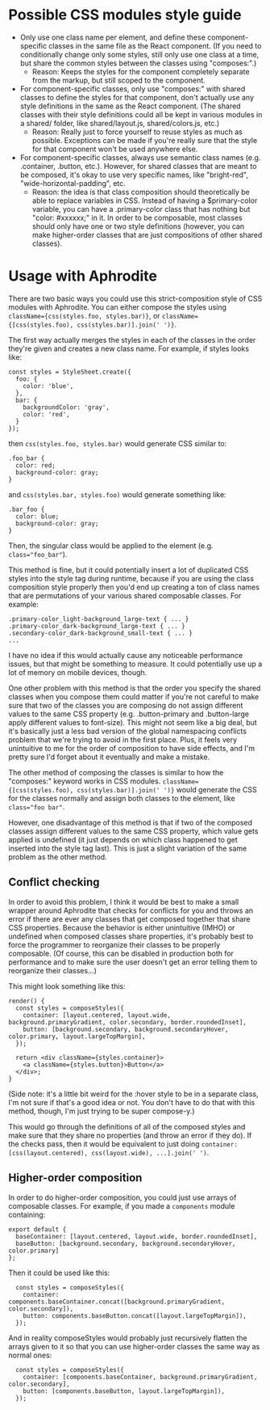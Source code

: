 Possible CSS modules style guide
================================

* Only use one class name per element, and define these component-specific classes in the same file as the React component. (If you need to conditionally change only some styles, still only use one class at a time, but share the common styles between the classes using "composes:".)
  - Reason: Keeps the styles for the component completely separate from the markup, but still scoped to the component.
* For component-specific classes, only use "composes:" with shared classes to define the styles for that component, don't actually use any style definitions in the same as the React component. (The shared classes with their style definitions could all be kept in various modules in a shared/ folder, like shared/layout.js, shared/colors.js, etc.)
  - Reason: Really just to force yourself to reuse styles as much as possible. Exceptions can be made if you're really sure that the style for that component won't be used anywhere else.
* For component-specific classes, always use semantic class names (e.g. .container, .button, etc.). However, for shared classes that are meant to be composed, it's okay to use very specific names, like "bright-red", "wide-horizontal-padding", etc.
  - Reason: the idea is that class composition should theoretically be able to replace variables in CSS. Instead of having a $primary-color variable, you can have a .primary-color class that has nothing but "color: #xxxxxx;" in it. In order to be composable, most classes should only have one or two style definitions (however, you can make higher-order classes that are just compositions of other shared classes).


Usage with Aphrodite
====================

There are two basic ways you could use this strict-composition style of CSS modules with Aphrodite. You can either compose the styles using `className={css(styles.foo, styles.bar)}`, or `className={[css(styles.foo), css(styles.bar)].join(' ')}`.

The first way actually merges the styles in each of the classes in the order they're given and creates a new class name. For example, if styles looks like:

```
const styles = StyleSheet.create({
  foo: {
    color: 'blue',
  },
  bar: {
    backgroundColor: 'gray',
    color: 'red',
  }
});
```

then `css(styles.foo, styles.bar)` would generate CSS similar to:

```
.foo_bar {
  color: red;
  background-color: gray;
}
```

and `css(styles.bar, styles.foo)` would generate something like:

```
.bar_foo {
  color: blue;
  background-color: gray;
}
```

Then, the singular class would be applied to the element (e.g. `class="foo_bar"`).

This method is fine, but it could potentially insert a lot of duplicated CSS styles into the style tag during runtime, because if you are using the class composition style properly then you'd end up creating a ton of class names that are permutations of your various shared composable classes. For example:

```
.primary-color_light-background_large-text { ... }
.primary-color_dark-background_large-text { ... }
.secondary-color_dark-background_small-text { ... }
...
```

I have no idea if this would actually cause any noticeable performance issues, but that might be something to measure. It could potentially use up a lot of memory on mobile devices, though.

One other problem with this method is that the order you specify the shared classes when you compose them could matter if you're not careful to make sure that two of the classes you are composing do not assign different values to the same CSS property (e.g. .button-primary and .button-large apply different values to font-size). This might not seem like a big deal, but it's basically just a less bad version of the global namespacing conflicts problem that we're trying to avoid in the first place. Plus, it feels very unintuitive to me for the order of composition to have side effects, and I'm pretty sure I'd forget about it eventually and make a mistake.

The other method of composing the classes is similar to how the "composes:" keyword works in CSS modules. `className={[css(styles.foo), css(styles.bar)].join(' ')}` would generate the CSS for the classes normally and assign both classes to the element, like `class="foo bar"`.

However, one disadvantage of this method is that if two of the composed classes assign different values to the same CSS property, which value gets applied is undefined (it just depends on which class happened to get inserted into the style tag last). This is just a slight variation of the same problem as the other method.

Conflict checking
-----------------

In order to avoid this problem, I think it would be best to make a small wrapper around Aphrodite that checks for conflicts for you and throws an error if there are ever any classes that get composed together that share CSS properties. Because the behavior is either unintuitive (IMHO) or undefined when composed classes share properties, it's probably best to force the programmer to reorganize their classes to be properly composable. (Of course, this can be disabled in production both for performance and to make sure the user doesn't get an error telling them to reorganize their classes...)

This might look something like this:

```
render() {
  const styles = composeStyles({
    container: [layout.centered, layout.wide, background.primaryGradient, color.secondary, border.roundedInset],
    button: [background.secondary, background.secondaryHover, color.primary, layout.largeTopMargin],
  });

  return <div className={styles.container}>
    <a className={styles.button}>Button</a>
  </div>;
}
```

(Side note: it's a little bit weird for the :hover style to be in a separate class, I'm not sure if that's a good idea or not. You don't have to do that with this method, though, I'm just trying to be super compose-y.)

This would go through the definitions of all of the composed styles and make sure that they share no properties (and throw an error if they do). If the checks pass, then it would be equivalent to just doing `container: [css(layout.centered), css(layout.wide), ...].join(' ')`.

Higher-order composition
------------------------

In order to do higher-order composition, you could just use arrays of composable classes. For example, if you made a `components` module containing:

```
export default {
  baseContainer: [layout.centered, layout.wide, border.roundedInset],
  baseButton: [background.secondary, background.secondaryHover, color.primary]
};
```

Then it could be used like this:

```
  const styles = composeStyles({
    container: components.baseContainer.concat([background.primaryGradient, color.secondary]),
    button: components.baseButton.concat([layout.largeTopMargin]),
  });
```

And in reality composeStyles would probably just recursively flatten the arrays given to it so that you can use higher-order classes the same way as normal ones:

```
  const styles = composeStyles({
    container: [components.baseContainer, background.primaryGradient, color.secondary],
    button: [components.baseButton, layout.largeTopMargin]),
  });
```
